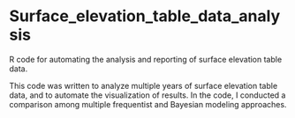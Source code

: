 # Surface_elevation_table_data_analysis
R code for automating the analysis and reporting of surface elevation table data.

This code was written to analyze multiple years of surface elevation table data, and to automate the visualization of results. 
In the code, I conducted a comparison among multiple frequentist and Bayesian modeling approaches.

